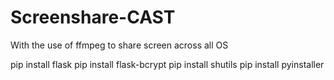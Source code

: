 # Screenshare-CAST
With the use of ffmpeg to share screen across all OS

pip install flask
pip install flask-bcrypt
pip install shutils
pip install pyinstaller